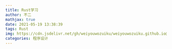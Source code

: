 ```yaml
---
title: Rust学习
author: 不二
mathjax: true
date: 2021-05-19 13:38:39
tags: Rust
img: https://cdn.jsdelivr.net/gh/weiyouwozuiku/weiyouwozuiku.github.io@src/source/_posts/PageImg/程序设计/rust.jpg
categories: 程序设计
---
```


